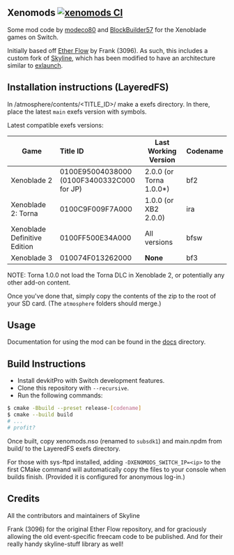 ## Xenomods [![xenomods CI](https://github.com/BlockBuilder57/xenomods/actions/workflows/ci.yml/badge.svg)](https://github.com/BlockBuilder57/xenmods/actions/workflows/ci.yml)

Some mod code by [modeco80](https://github.com/modeco80) and [BlockBuilder57](https://github.com/BlockBuilder57) for the Xenoblade games on Switch.

Initially based off [Ether Flow](https://github.com/3096/ether) by Frank (3096). As such, this includes a custom fork of [Skyline](https://github.com/skyline-dev/skyline/), which has been modified to have an architecture similar to [exlaunch](https://github.com/shadowninja108/exlaunch).


## Installation instructions (LayeredFS)

In /atmosphere/contents/<TITLE_ID>/ make a exefs directory. In there, place the latest `main` exefs version with symbols.

Latest compatible exefs versions:

| Game                         | Title ID                                       | Last Working Version    | Codename |
|------------------------------|:-----------------------------------------------|-------------------------|:---------|
| Xenoblade 2                  | 0100E95004038000<br/>(0100F3400332C000 for JP) | 2.0.0 (or Torna 1.0.0*) | bf2      |
| Xenoblade 2: Torna           | 0100C9F009F7A000                               | 1.0.0 (or XB2 2.0.0)    | ira      |
| Xenoblade Definitive Edition | 0100FF500E34A000                               | All versions            | bfsw     |
| Xenoblade 3                  | 010074F013262000                               | **None**                | bf3      |

NOTE: Torna 1.0.0 not load the Torna DLC in Xenoblade 2, or potentially any other add-on content.

Once you've done that, simply copy the contents of the zip to the root of your SD card. (The `atmosphere` folders should merge.)

## Usage

Documentation for using the mod can be found in the [docs](docs) directory.

## Build Instructions

- Install devkitPro with Switch development features.
- Clone this repository with `--recursive`.
- Run the following commands:

```bash
$ cmake -Bbuild --preset release-[codename]
$ cmake --build build
# ...
# profit?
```

Once built, copy xenomods.nso (renamed to `subsdk1`) and main.npdm from build/ to the LayeredFS exefs directory.

For those with sys-ftpd installed, adding `-DXENOMODS_SWITCH_IP=<ip>` to the first CMake command will automatically copy the files to your console when builds finish. (Provided it is configured for anonymous log-in.)

## Credits

All the contributors and maintainers of Skyline

Frank (3096) for the original Ether Flow repository, and for graciously allowing the old event-specific freecam code to be published. And for their really handy skyline-stuff library as well!